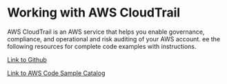 # Working with AWS CloudTrail<a name="examples-cloudtrail"></a>

 AWS CloudTrail is an AWS service that helps you enable governance, compliance, and operational and risk auditing of your AWS account\. ee the following resources for complete code examples with instructions\.

 [Link to Github](https://github.com/awsdocs/aws-doc-sdk-examples/tree/master/javav2/example_code/cloudtrail) 

 [Link to AWS Code Sample Catalog](http://docs.aws.amazon.com/code-samples/latest/catalog/code-catalog-javav2-example_code-cloudtrail.html) 
